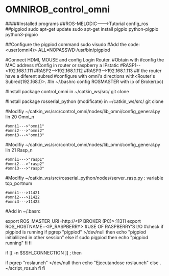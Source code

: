 # OMNIROB_control_omni
#####Installed programs
##ROS-MELODIC--->Tutorial config_ros
##pigpiod
sudo apt-get update
sudo apt-get install pigpio python-pigpio python3-pigpio

##Configure the pigpiod command
sudo visudo
#Add the code:
<user(omni4)> ALL=NOPASSWD:/usr/bin/pigpiod


#Connect HDMI, MOUSE and config Login Router.
#Obtain with ifconfig the MAC address
#Config in router or raspberry a IPstatic
#RASP1-->192.168.1.111
#RASP2-->192.168.1.112
#RASP3-->192.168.1.113
#If the router have a diferent subred 
	#configure with omni's directions with<Router's Subred(192.168.1)>.<last Direcction>
	#In ~/.bashrc config ROSMASTER with ip of Broker(pc)

#Install package control_omni in ~/catkin_ws/src/
git clone <url git github>

#Install package rosserial_python (modificate) in ~/catkin_ws/src/
git clone <url git hub>



#Modifiy ~/catkin_ws/src/control_omni/nodes/lib_omni/config_general.py lin 20 Omni_n

	#omni1--->"omni1"
	#omni2--->"omni2"
	#omni3--->"omni3"
#Modifiy ~/catkin_ws/src/control_omni/nodes/lib_omni/config_general.py lin 21 Rasp_n

	#omni1--->"rasp1"
	#omni2--->"rasp2"
	#omni3--->"rasp3"

#Modifiy ~/catkin_ws/src/rosserial_python/nodes/server_rasp.py : variable tcp_portnum

	#omni1--->11421
	#omni2--->11422
	#omni3--->11423

#Add in ~/.basrc

export ROS_MASTER_URI=http://<IP BROKER (PC)>:11311
export ROS_HOSTNAME=<IP_RASPBERRY>
#USE OF RASPBERRY'S I/O
#check if pigpiod is running 
if pgrep "pigpiod" >/dev/null
  then
     echo "pigpiod initialilized in other session"
  else
     if  sudo pigpiod
       then
          echo "pigpiod running"
     fi
fi


if [[ -n $SSH_CONNECTION ]] ; then

  if pgrep "roslaunch" >/dev/null
    then
      echo "Ejecutandose roslaunch"
    else
     . ~/script_ros.sh
  fi
fi
